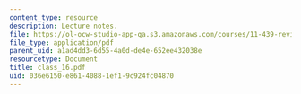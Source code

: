 ```yaml
---
content_type: resource
description: Lecture notes.
file: https://ol-ocw-studio-app-qa.s3.amazonaws.com/courses/11-439-revitalizing-urban-main-streets-mission-hill-egleston-square-boston-spring-2003/036e6150e86140881ef19c924fc04870_class_16.pdf
file_type: application/pdf
parent_uid: a1ad4dd3-6d55-4a0d-de4e-652ee432038e
resourcetype: Document
title: class_16.pdf
uid: 036e6150-e861-4088-1ef1-9c924fc04870
---
```

